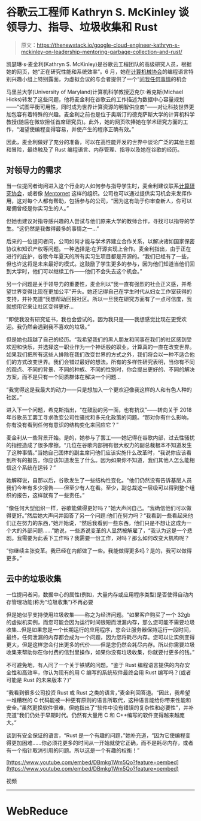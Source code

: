 # 谷歌云工程师 Kathryn S. McKinley 谈领导力、指导、垃圾收集和 Rust

> 原文：<https://thenewstack.io/google-cloud-engineer-kathryn-s-mckinley-on-leadership-mentoring-garbage-collection-and-rust/>

凯瑟琳·s·麦金利(Kathryn S. McKinley)是谷歌云工程团队的高级研究人员，根据她的网页，她“正在研究性能和系统效率”。6 月，她在[计算机械协会](https://www.acm.org/)的编程语言特别兴趣小组上特别露面，为虚拟会议的与会者提供了一个“[问我任何事情](https://www.youtube.com/watch?v=DBmkg1Wm5Qo)的机会

马里兰大学(University of Maryland)计算机科学教授迈克尔·希克斯(Michael Hicks)转发了这些问题，他将麦金利在谷歌云的工作描述为数据中心容量规划——“试图平衡可用性，同时成为世界计算资源的明智供应商”——对让科技世界更加包容有着特殊的兴趣。麦金利之前也是位于奥斯汀的德克萨斯大学的计算机科学教授(随后在微软担任首席研究员)。此外，她的网页吹捧她在学术研究方面的工作，“渴望使编程变得容易，并使产生的程序正确有效。”

因此，麦金利做好了充分的准备，可以在高性能开发的世界中谈论广泛的其他主题和冒险，最终触及了 Rust 编程语言、内存管理、指导以及她在谷歌的经历。

## 对领导力的需求

当一位提问者询问进入这个行业的人如何参与指导学生时，麦金利建议联系[计算研究协会](https://cra.org/)，或者像 [Mentornet](https://mentornet.org) 这样的组织。公司也可以通过提供实习机会来发挥作用，这对每个人都有帮助，包括参与的公司，“因为这有助于你审查新人，你可以雇佣曾经是你实习生的人。”

但她也建议对指导感兴趣的人尝试与他们原来大学的教师合作，寻找可以指导的学生。“这仍然是我做得最多的事情之一…”

后来的一位提问者问，公司如何才能与学术界建立合作关系，以解决诸如国家保密协议和知识产权等问题。一种选择是:在开源实现上合作。麦金利指出，由于正在进行的庇护，谷歌今年夏天的所有实习生项目都是开源的。“我们已经有了一些，但也许这将是未来最好的模式。这鼓励了学生更多的参与，因为他们知道当他们回到大学时，他们可以继续工作——他们不会失去这个机会。”

另一个问题是关于领导力的重要性，麦金利以“我一直有强烈的社会正义感，并希望世界变得比现在更加公平”开头。她还记得自己在学生时代从妇女工作室获得的支持，并补充道“我想帮助回报社区。所以一旦我在研究方面有了一点可信度，我就想用它来让社区变得更好…

“即使我没有研究证书，我也会尝试的。因为我只是——我想感觉比现在更受欢迎。我仍然会遇到我不喜欢的垃圾。”

但是她也超越了自己的经历。“我希望我们的黑人朋友和同事在我们的社区感到受欢迎和快乐，并选择这一职业作为一个神话般的职业。计算真的一直在改变世界。如果我们把所有这些人排除在我们改变世界的方式之外，我们将会以一种不适合他们的方式改变世界。我们会错过最好的想法。所有的多样性研究表明，当你有不同的观点、不同的背景、不同的种族、不同的性别时，你会提出更好的、不同的解决方案，而不是只有一个同质群体在解决一个问题…

“我觉得这是我最大的动力——只是想加入一个更欢迎像我这样的人和有色人种的社区。”

进入下一个问题，希克斯指出，“在鼓励的另一面，也有抗议”——转向关于 2018 年谷歌员工罢工寻求改变公司性骚扰和多元化政策的问题。“那对你有什么影响，你有没有看到任何有意识的结构变化来回应它？”

麦金利从一些背景开始。是的，她参与了罢工——她记得在谷歌内部，过去性骚扰的指控造成了很多摩擦。“几位在谷歌内部拥有很大权力的副总裁根本不知道发生了这种事情。”当她自己团体的副主席问他们应该实施什么改革时，“我说你应该看到所有的报告。你应该知道发生了什么。因为如果你不知道，我们其他人怎么能相信这个系统在运转？”

她解释说，自那以后，谷歌发生了一些结构性变化。“他们仍然没有告诉基层人员我们今年有多少报告——但至少有人在看。至少，副总裁这一层级可以得到整个组织的报告，这样就有了一些责任。”

"像任何大型组织一样，谷歌能做得更好吗？"她大声问自己。“我确信他们可以做得更好。”然后她大声问并回答了另一个问题:他们在努力吗？“我看到一些看起来他们正在努力的东西，”她开始说，“然后我看到一些东西，他们只是不想让这成为一个大的外部问题……”她说，一些游说变革的人显然被解雇了，“我认为这是一个悲剧。我需要为此丢下工作吗？我需要一份工作，对吗？那么如何改变大机构呢？

“你继续主张变革。我已经在内部做了一些。我能做得更多吗？是的，我可以做得更多。”

## 云中的垃圾收集

一位提问者问，数据中心的属性(例如，大量内存或应用程序类型)是否使得自动内存管理功能(称为“垃圾收集”)不再必要

但是她似乎支持使用垃圾收集——称之为经济问题。“如果客户购买了一个 32gb 的虚拟机实例，而您可能会因为运行时间很短而泄漏内存，那么您可能不需要垃圾收集…但是如果您是一个长期运行的应用程序，您会让服务器保持运行一段时间，最终，任何泄漏的内存都会成为一个问题，因为您将耗尽内存。您可以让实例变得更大，但是这样您会付出更多的代价——但是您仍然会耗尽内存。所以你需要垃圾收集来帮助你在你付费的信封里操作，如果你没有垃圾收集，你就要付更多的钱。”

不可避免地，有人问了一个关于铁锈的问题。“鉴于 Rust 编程语言提供的内存安全性和高效率，你认为现有的用 C 编写的系统软件最终会用 Rust 编写吗？(或者可能是 Rust 的未来版本？)"

“我看到很多公司投资 Rust 或 Rust 之类的语言，”麦金利回答道。“因此，我希望一堆糟糕的 C 代码能被一种更有原则的语言所取代，这种语言能给你带来性能和安全。”虽然更换软件很难，但她指出了“软件中没有错误的复杂性和必要性”，并补充道“我们仍处于早期时代。仍然有大量用 C 和 C++编写的软件变得越来越庞大。”

谈到有安全保证的语言，“Rust 是一个有趣的问题，”她补充道，“因为它使编程变得更加困难……你必须花更多的时间从一开始就使它正确，而不是耗尽内存，或者有一个指针取消引用的问题。所以这是一个有趣的权衡！”

[https://www.youtube.com/embed/DBmkg1Wm5Qo?feature=oembed](https://www.youtube.com/embed/DBmkg1Wm5Qo?feature=oembed)

视频

* * *

# WebReduce

<svg xmlns:xlink="http://www.w3.org/1999/xlink" viewBox="0 0 68 31" version="1.1"><title>Group</title> <desc>Created with Sketch.</desc></svg>